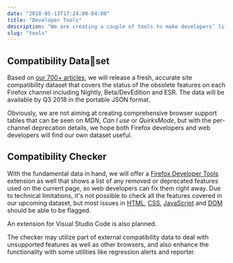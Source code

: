 ```yaml
---
date: "2018-05-13T17:24:00-04:00"
title: "Developer Tools"
description: "We are creating a couple of tools to make developers’ life easier."
slug: "tools"
---
```

## Compatibility Dataset

Based on [our 700+ articles](https://www.fxsitecompat.com/en-CA/docs/), we will release a fresh, accurate site compatibility dataset that covers the status of the obsolete features on each Firefox channel including Nightly, Beta/DevEdition and ESR. The data will be available by Q3 2018 in the portable JSON format.

Obviously, we are not aiming at creating comprehensive browser support tables that can be seen on *MDN*, *Can I use* or *QuirksMode*, but with the per-channel deprecation details, we hope both Firefox developers and web developers will find our own dataset useful.

## Compatibility Checker

With the fundamental data in hand, we will offer a [Firefox Developer Tools](https://developer.mozilla.org/docs/Tools) extension as well that shows a list of any removed or deprecated features used on the current page, so web developers can fix them right away. Due to technical limitations, it's not possible to check all the features covered in our upcoming dataset, but most issues in [HTML](https://www.fxsitecompat.com/en-CA/categories/html/), [CSS](https://www.fxsitecompat.com/en-CA/categories/css/), [JavaScript](https://www.fxsitecompat.com/en-CA/categories/javascript/) and [DOM](https://www.fxsitecompat.com/en-CA/categories/dom/) should be able to be flagged.

An extension for Visual Studio Code is also planned.

The checker may utilize part of external compatibility data to deal with unsupported features as well as other browsers, and also enhance the functionality with some utilities like regression alerts and reporter.
